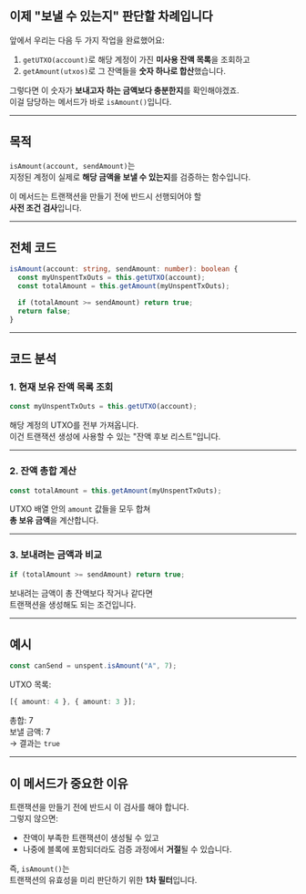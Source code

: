 ## 이제 "보낼 수 있는지" 판단할 차례입니다

앞에서 우리는 다음 두 가지 작업을 완료했어요:

1. `getUTXO(account)`로 해당 계정이 가진 **미사용 잔액 목록**을 조회하고
2. `getAmount(utxos)`로 그 잔액들을 **숫자 하나로 합산**했습니다.

그렇다면 이 숫자가 **보내고자 하는 금액보다 충분한지**를 확인해야겠죠.  
이걸 담당하는 메서드가 바로 `isAmount()`입니다.

---

## 목적

`isAmount(account, sendAmount)`는  
지정된 계정이 실제로 **해당 금액을 보낼 수 있는지**를 검증하는 함수입니다.

이 메서드는 트랜잭션을 만들기 전에 반드시 선행되어야 할  
**사전 조건 검사**입니다.

---

## 전체 코드

```ts
isAmount(account: string, sendAmount: number): boolean {
  const myUnspentTxOuts = this.getUTXO(account);
  const totalAmount = this.getAmount(myUnspentTxOuts);

  if (totalAmount >= sendAmount) return true;
  return false;
}
```

---

## 코드 분석

### 1. 현재 보유 잔액 목록 조회

```ts
const myUnspentTxOuts = this.getUTXO(account);
```

해당 계정의 UTXO를 전부 가져옵니다.  
이건 트랜잭션 생성에 사용할 수 있는 "잔액 후보 리스트"입니다.

---

### 2. 잔액 총합 계산

```ts
const totalAmount = this.getAmount(myUnspentTxOuts);
```

UTXO 배열 안의 `amount` 값들을 모두 합쳐  
**총 보유 금액**을 계산합니다.

---

### 3. 보내려는 금액과 비교

```ts
if (totalAmount >= sendAmount) return true;
```

보내려는 금액이 총 잔액보다 작거나 같다면  
트랜잭션을 생성해도 되는 조건입니다.

---

## 예시

```ts
const canSend = unspent.isAmount("A", 7);
```

UTXO 목록:

```ts
[{ amount: 4 }, { amount: 3 }];
```

총합: 7  
보낼 금액: 7  
→ 결과는 `true`

---

## 이 메서드가 중요한 이유

트랜잭션을 만들기 전에 반드시 이 검사를 해야 합니다.  
그렇지 않으면:

- 잔액이 부족한 트랜잭션이 생성될 수 있고
- 나중에 블록에 포함되더라도 검증 과정에서 **거절**될 수 있습니다.

즉, `isAmount()`는  
트랜잭션의 유효성을 미리 판단하기 위한 **1차 필터**입니다.
